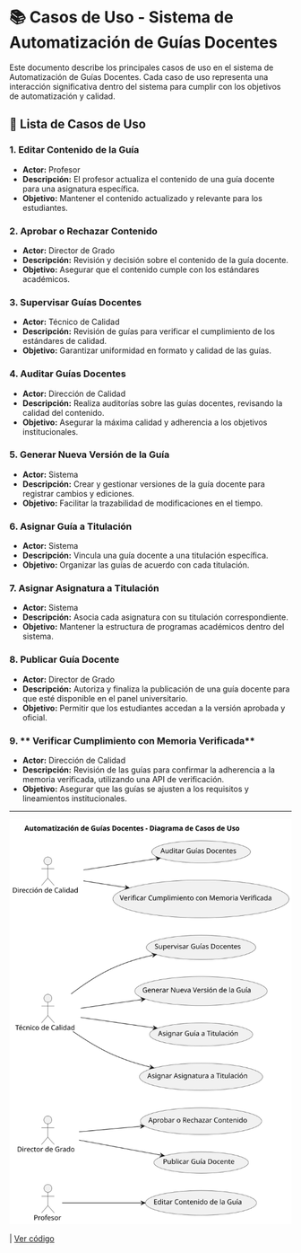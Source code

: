 # 📚 Casos de Uso - Sistema de Automatización de Guías Docentes

Este documento describe los principales casos de uso en el sistema de Automatización de Guías Docentes. Cada caso de uso representa una interacción significativa dentro del sistema para cumplir con los objetivos de automatización y calidad.

## 📝 Lista de Casos de Uso

### 1. **Editar Contenido de la Guía**
   - **Actor:** Profesor
   - **Descripción:** El profesor actualiza el contenido de una guía docente para una asignatura específica.
   - **Objetivo:** Mantener el contenido actualizado y relevante para los estudiantes.

### 2. **Aprobar o Rechazar Contenido**
   - **Actor:** Director de Grado
   - **Descripción:** Revisión y decisión sobre el contenido de la guía docente.
   - **Objetivo:** Asegurar que el contenido cumple con los estándares académicos.

### 3. **Supervisar Guías Docentes**
   - **Actor:** Técnico de Calidad
   - **Descripción:** Revisión de guías para verificar el cumplimiento de los estándares de calidad.
   - **Objetivo:** Garantizar uniformidad en formato y calidad de las guías.

### 4. **Auditar Guías Docentes**
   - **Actor:** Dirección de Calidad
   - **Descripción:** Realiza auditorías sobre las guías docentes, revisando la calidad del contenido.
   - **Objetivo:** Asegurar la máxima calidad y adherencia a los objetivos institucionales.

### 5. **Generar Nueva Versión de la Guía**
   - **Actor:** Sistema
   - **Descripción:** Crear y gestionar versiones de la guía docente para registrar cambios y ediciones.
   - **Objetivo:** Facilitar la trazabilidad de modificaciones en el tiempo.

### 6. **Asignar Guía a Titulación**
   - **Actor:** Sistema
   - **Descripción:** Vincula una guía docente a una titulación específica.
   - **Objetivo:** Organizar las guías de acuerdo con cada titulación.

### 7. **Asignar Asignatura a Titulación**
   - **Actor:** Sistema
   - **Descripción:** Asocia cada asignatura con su titulación correspondiente.
   - **Objetivo:** Mantener la estructura de programas académicos dentro del sistema.

### 8. **Publicar Guía Docente** 

- **Actor:**  Director de Grado
- **Descripción:** Autoriza y finaliza la publicación de una guía docente para que esté disponible en el panel universitario.
 - **Objetivo:** Permitir que los estudiantes accedan a la versión aprobada y oficial.

### 9. ** Verificar Cumplimiento con Memoria Verificada**

- **Actor:** Dirección de Calidad
- **Descripción:** Revisión de las guías para confirmar la adherencia a la memoria verificada, utilizando una API de verificación.
 - **Objetivo:** Asegurar que las guías se ajusten a los requisitos y lineamientos institucionales.
---

![](/images/modelosUML/diagramaCasosDeUso.svg) 

| [Ver código](/CasosDeUso/diagramaCasosDeUso/diagramaCasosDeUso.puml) 





